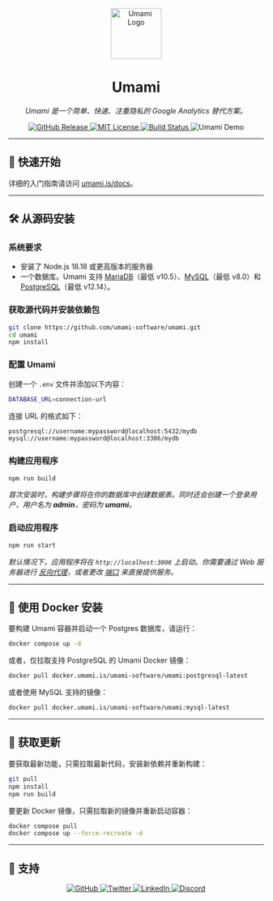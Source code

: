 <p align="center">
  <img src="https://content.umami.is/website/images/umami-logo.png" alt="Umami Logo" width="100">
</p>

<h1 align="center">Umami</h1>

<p align="center">
  <i>Umami 是一个简单、快速、注重隐私的 Google Analytics 替代方案。</i>
</p>

<p align="center">
  <a href="https://github.com/umami-software/umami/releases">
    <img src="https://img.shields.io/github/release/umami-software/umami.svg" alt="GitHub Release" />
  </a>
  <a href="https://github.com/umami-software/umami/blob/master/LICENSE">
    <img src="https://img.shields.io/github/license/umami-software/umami.svg" alt="MIT License" />
  </a>
  <a href="https://github.com/umami-software/umami/actions">
    <img src="https://img.shields.io/github/actions/workflow/status/umami-software/umami/ci.yml" alt="Build Status" />
  </a>
  <a href="https://analytics.umami.is/share/LGazGOecbDtaIwDr/umami.is" style="text-decoration: none;">
    <img src="https://img.shields.io/badge/Try%20Demo%20Now-Click%20Here-brightgreen" alt="Umami Demo" />
  </a>
</p>

---

## 🚀 快速开始

详细的入门指南请访问 [umami.is/docs](https://umami.is/docs/)。

---

## 🛠 从源码安装

### 系统要求

- 安装了 Node.js 18.18 或更高版本的服务器
- 一个数据库。Umami 支持 [MariaDB](https://www.mariadb.org/)（最低 v10.5）、[MySQL](https://www.mysql.com/)（最低 v8.0）和 [PostgreSQL](https://www.postgresql.org/)（最低 v12.14）。

### 获取源代码并安装依赖包

```bash
git clone https://github.com/umami-software/umami.git
cd umami
npm install
```

### 配置 Umami

创建一个 `.env` 文件并添加以下内容：

```bash
DATABASE_URL=connection-url
```

连接 URL 的格式如下：

```bash
postgresql://username:mypassword@localhost:5432/mydb
mysql://username:mypassword@localhost:3306/mydb
```

### 构建应用程序

```bash
npm run build
```

_首次安装时，构建步骤将在你的数据库中创建数据表。同时还会创建一个登录用户，用户名为 **admin**，密码为 **umami**。_

### 启动应用程序

```bash
npm run start
```

_默认情况下，应用程序将在 `http://localhost:3000` 上启动。你需要通过 Web 服务器进行 [反向代理](https://docs.nginx.com/nginx/admin-guide/web-server/reverse-proxy/)，或者更改 [端口](https://nextjs.org/docs/api-reference/cli#production) 来直接提供服务。_

---

## 🐳 使用 Docker 安装

要构建 Umami 容器并启动一个 Postgres 数据库，请运行：

```bash
docker compose up -d
```

或者，仅拉取支持 PostgreSQL 的 Umami Docker 镜像：

```bash
docker pull docker.umami.is/umami-software/umami:postgresql-latest
```

或者使用 MySQL 支持的镜像：

```bash
docker pull docker.umami.is/umami-software/umami:mysql-latest
```

---

## 🔄 获取更新

要获取最新功能，只需拉取最新代码，安装新依赖并重新构建：

```bash
git pull
npm install
npm run build
```

要更新 Docker 镜像，只需拉取新的镜像并重新启动容器：

```bash
docker compose pull
docker compose up --force-recreate -d
```

---

## 🛟 支持

<p align="center">
  <a href="https://github.com/umami-software/umami">
    <img src="https://img.shields.io/badge/GitHub--blue?style=social&logo=github" alt="GitHub" />
  </a>
  <a href="https://twitter.com/umami_software">
    <img src="https://img.shields.io/badge/Twitter--blue?style=social&logo=twitter" alt="Twitter" />
  </a>
  <a href="https://linkedin.com/company/umami-software">
    <img src="https://img.shields.io/badge/LinkedIn--blue?style=social&logo=linkedin" alt="LinkedIn" />
  </a>
  <a href="https://umami.is/discord">
    <img src="https://img.shields.io/badge/Discord--blue?style=social&logo=discord" alt="Discord" />
  </a>
</p>

[release-shield]: https://img.shields.io/github/release/umami-software/umami.svg
[releases-url]: https://github.com/umami-software/umami/releases
[license-shield]: https://img.shields.io/github/license/umami-software/umami.svg
[license-url]: https://github.com/umami-software/umami/blob/master/LICENSE
[build-shield]: https://img.shields.io/github/actions/workflow/status/umami-software/umami/ci.yml
[build-url]: https://github.com/umami-software/umami/actions
[github-shield]: https://img.shields.io/badge/GitHub--blue?style=social&logo=github
[github-url]: https://github.com/umami-software/umami
[twitter-shield]: https://img.shields.io/badge/Twitter--blue?style=social&logo=twitter
[twitter-url]: https://twitter.com/umami_software
[linkedin-shield]: https://img.shields.io/badge/LinkedIn--blue?style=social&logo=linkedin
[linkedin-url]: https://linkedin.com/company/umami-software
[discord-shield]: https://img.shields.io/badge/Discord--blue?style=social&logo=discord
[discord-url]: https://discord.com/invite/4dz4zcXYrQ